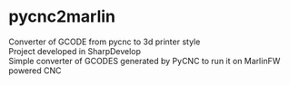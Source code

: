 # pycnc2marlin<br>
Converter of GCODE from pycnc to 3d printer style<br>
Project developed in SharpDevelop<br>
Simple converter of GCODES generated by PyCNC to run it on MarlinFW powered CNC
